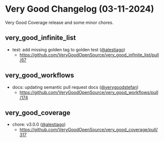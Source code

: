 # Very Good Changelog (03-11-2024)

Very Good Coverage release and some minor chores.

## very_good_infinite_list

- test: add missing golden tag to golden test ([@alestiago](https://github.com/alestiago))
  - https://github.com/VeryGoodOpenSource/very_good_infinite_list/pull/67

## very_good_workflows

- docs: updating semantic pull request docs ([@verygoodstefan](https://github.com/verygoodstefan))
  - https://github.com/VeryGoodOpenSource/very_good_workflows/pull/174

## very_good_coverage

- chore: v3.0.0 ([@alestiago](https://github.com/alestiago))
  - https://github.com/VeryGoodOpenSource/very_good_coverage/pull/317
